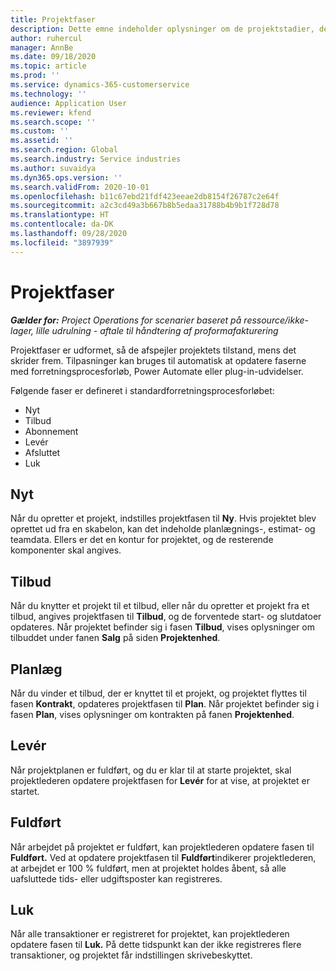 ```yaml
---
title: Projektfaser
description: Dette emne indeholder oplysninger om de projektstadier, der er tilgængelige i Microsoft Dynamics Project Operations.
author: ruhercul
manager: AnnBe
ms.date: 09/18/2020
ms.topic: article
ms.prod: ''
ms.service: dynamics-365-customerservice
ms.technology: ''
audience: Application User
ms.reviewer: kfend
ms.search.scope: ''
ms.custom: ''
ms.assetid: ''
ms.search.region: Global
ms.search.industry: Service industries
ms.author: suvaidya
ms.dyn365.ops.version: ''
ms.search.validFrom: 2020-10-01
ms.openlocfilehash: b11c67ebd21fdf423eeae2db8154f26787c2e64f
ms.sourcegitcommit: a2c3cd49a3b667b8b5edaa31788b4b9b1f728d78
ms.translationtype: HT
ms.contentlocale: da-DK
ms.lasthandoff: 09/28/2020
ms.locfileid: "3897939"
---
```

# <a name="project-stages"></a>Projektfaser

_**Gælder for:** Project Operations for scenarier baseret på ressource/ikke-lager, lille udrulning - aftale til håndtering af proformafakturering_

Projektfaser er udformet, så de afspejler projektets tilstand, mens det skrider frem. Tilpasninger kan bruges til automatisk at opdatere faserne med forretningsprocesforløb, Power Automate eller plug-in-udvidelser.

Følgende faser er defineret i standardforretningsprocesforløbet:

- Nyt
- Tilbud
- Abonnement
- Levér
- Afsluttet
- Luk 

## <a name="new"></a>Nyt

Når du opretter et projekt, indstilles projektfasen til **Ny**. Hvis projektet blev oprettet ud fra en skabelon, kan det indeholde planlægnings-, estimat- og teamdata. Ellers er det en kontur for projektet, og de resterende komponenter skal angives.

## <a name="quote"></a>Tilbud

Når du knytter et projekt til et tilbud, eller når du opretter et projekt fra et tilbud, angives projektfasen til **Tilbud**, og de forventede start- og slutdatoer opdateres. Når projektet befinder sig i fasen **Tilbud**, vises oplysninger om tilbuddet under fanen **Salg** på siden **Projektenhed**.

## <a name="plan"></a>Planlæg

Når du vinder et tilbud, der er knyttet til et projekt, og projektet flyttes til fasen **Kontrakt**, opdateres projektfasen til **Plan**. Når projektet befinder sig i fasen **Plan**, vises oplysninger om kontrakten på fanen **Projektenhed**.

## <a name="deliver"></a>Levér

Når projektplanen er fuldført, og du er klar til at starte projektet, skal projektlederen opdatere projektfasen for **Levér** for at vise, at projektet er startet.

## <a name="complete"></a>Fuldført 

Når arbejdet på projektet er fuldført, kan projektlederen opdatere fasen til **Fuldført.** Ved at opdatere projektfasen til **Fuldført**indikerer projektlederen, at arbejdet er 100 % fuldført, men at projektet holdes åbent, så alle uafsluttede tids- eller udgiftsposter kan registreres.

## <a name="close"></a>Luk

Når alle transaktioner er registreret for projektet, kan projektlederen opdatere fasen til **Luk.** På dette tidspunkt kan der ikke registreres flere transaktioner, og projektet får indstillingen skrivebeskyttet.

